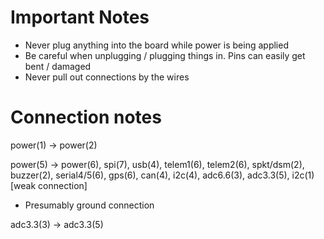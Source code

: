 # Important Notes
* Never plug anything into the board while power is being applied
* Be careful when unplugging / plugging things in. Pins can easily get bent / damaged
* Never pull out connections by the wires

# Connection notes
power(1) -> power(2)

power(5) -> power(6), spi(7), usb(4), telem1(6), telem2(6), spkt/dsm(2), buzzer(2), serial4/5(6), gps(6), can(4), i2c(4), adc6.6(3), adc3.3(5), i2c(1) [weak connection]
* Presumably ground connection
  
adc3.3(3) -> adc3.3(5)
